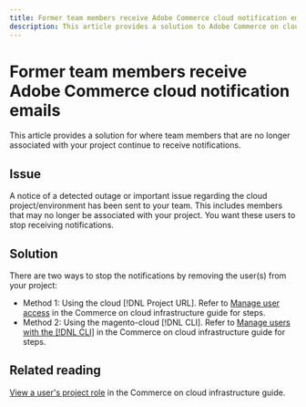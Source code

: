 ```yaml
---
title: Former team members receive Adobe Commerce cloud notification emails
description: This article provides a solution to Adobe Commerce on cloud infrastructure notification emails being sent to former team members.
---
```

# Former team members receive Adobe Commerce cloud notification emails

This article provides a solution for where team members that are no longer associated with your project continue to receive notifications.

## Issue

A notice of a detected outage or important issue regarding the cloud project/environment has been sent to your team. This includes members that may no longer be associated with your project. You want these users to stop receiving notifications.

## Solution

There are two ways to stop the notifications by removing the user(s) from your project:

* Method 1: Using the cloud [!DNL Project URL]. Refer to [Manage user access](https://experienceleague.adobe.com/docs/commerce-cloud-service/user-guide/project/user-access.html) in the Commerce on cloud infrastructure guide for steps.  
* Method 2: Using the magento-cloud [!DNL CLI]. Refer to [Manage users with the [!DNL CLI]](https://experienceleague.adobe.com/docs/commerce-cloud-service/user-guide/project/user-access.html#manage-users-with-the-cli) in the Commerce on cloud infrastructure guide for steps.

## Related reading

[View a user's project role](https://experienceleague.adobe.com/docs/commerce-cloud-service/user-guide/project/user-access.html#view-a-user’s-project-role) in the Commerce on cloud infrastructure guide.
